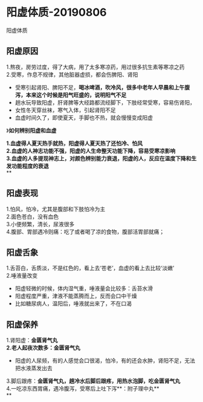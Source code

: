 # 阳虚体质-20190806

阳虚体质

<a name="pCX3S"></a>
## 阳虚原因
1.熬夜，房劳过度，得了大病，用了太多寒凉药，用过很多抗生素等寒凉之药<br />2.受寒，作息不规律，其他脏器虚损，都会伤脾阳、肾阳

- 受寒引起肾阳、脾阳不足，**喝冰啤酒，吹冷风，很多中老年人早晨和上午腹泻，本来这个时候是阳气旺盛的，说明阳气不足**
- 趟水玩导致阳虚，肝肾脾等大经路都流经脚下，下肢经常受寒，容易伤肾阳，
- 女性冬天穿丝袜，寒气入体，引起肾阳不足
- 血虚时间久了，即使夏天，手脚也不热，就会慢慢变成阳虚

》**如何辨别阳虚和血虚**

**1.血虚得人夏天热手就热，阳虚得人夏天热了还怕冷、怕风**<br />**2.血虚的人神志功能不强，阳虚的人生命整天功能下降，容易受寒凉影响**<br />**3.血虚的人多提现神志上，对颜色辨别能力衰退，阳虚的人，反应在温度下降和生发功能程度的衰退**<br />**
<a name="wEnPH"></a>
## 阳虚表现
1.怕风，怕冷，尤其是腹部和下肢怕冷为主<br />2.面色苍白，没有血色<br />3.小便频繁，清长，尿液很多<br />4.腹部、胃部遇冷则痛：吃了或者喝了凉的食物，腹部活胃部就痛；


<a name="hi1Op"></a>
## 阳虚舌象
1.舌苔白，舌质淡，不是红色的，看上去‘苍老’，血虚的看上去比较‘淡嫩’<br />2.唾液量改变

- 阳虚轻微的时候，体内湿气重，唾液量会比较多：舌苔水滑
- 阳虚程度严重，津液不能蒸腾而上，反而会口中干燥
- 比如糖尿病人，温阳后，唾液就出来了，不在口渴

<a name="Zm1q7"></a>
## 阳虚保养
1.肾阳虚：**金匮肾气丸**<br />**2.老人起夜次数多：金匮肾气丸**

- 阳虚的人尿频，有的人感觉会口很渴，怕冷，有的还会水肿，肾阳不足，无法把水液蒸发出去

3.脚后跟疼：**金匮肾气丸，趟冷水后脚后跟疼，用热水泡脚，吃金匮肾气丸**<br />4.一吃凉东西胃痛，遇冷腹泻，受寒后上吐下泻**：附子理中丸**<br />**



